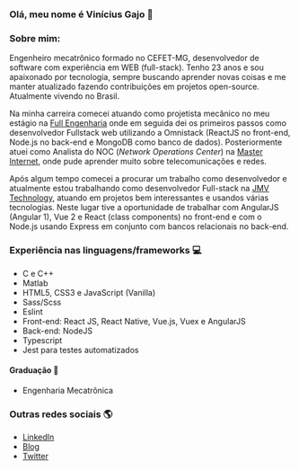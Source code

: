 ### Olá, meu nome é Vinícius Gajo 👋

### Sobre mim:

Engenheiro mecatrônico formado no CEFET-MG, desenvolvedor de software com experiência em WEB (full-stack). Tenho 23 anos e sou apaixonado por tecnologia, sempre buscando aprender novas coisas e me manter atualizado fazendo contribuições em projetos open-source. Atualmente vivendo no Brasil.

Na minha carreira comecei atuando como projetista mecânico no meu estágio na [Full Engenharia](http://fullengenharia.com.br/) onde em seguida dei os primeiros passos como desenvolvedor Fullstack web utilizando a Omnistack (ReactJS no front-end, Node.js no back-end e MongoDB como banco de dados). Posteriormente atuei como Analista do NOC (*Network Operations Center*) na [Master Internet](https://www.soumaster.com.br/), onde pude aprender muito sobre telecomunicações e redes.

Após algum tempo comecei a procurar um trabalho como desenvolvedor e atualmente estou trabalhando como desenvolvedor Full-stack na [JMV Technology](https://jmvtechnology.com/), atuando em projetos bem interessantes e usandos várias tecnologias. Neste lugar tive a oportunidade de trabalhar com AngularJS (Angular 1), Vue 2 e React (class components) no front-end e com o Node.js usando Express em conjunto com bancos relacionais no back-end.
  
### Experiência nas linguagens/frameworks :computer: 
  * C e C++
  * Matlab
  * HTML5, CSS3 e JavaScript (Vanilla)
  * Sass/Scss
  * Eslint
  * Front-end: React JS, React Native, Vue.js, Vuex e AngularJS
  * Back-end: NodeJS
  * Typescript
  * Jest para testes automatizados
  
#### Graduação :notebook:
  * Engenharia Mecatrônica
  
### Outras redes sociais :earth_americas:

* [LinkedIn](https://www.linkedin.com/in/vinicius-gajo/)
* [Blog](https://gaio.dev/)
* [Twitter](https://twitter.com/viniciusgajo)
